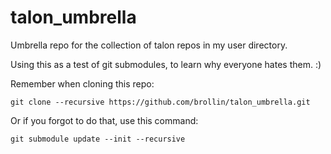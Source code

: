# talon_umbrella
Umbrella repo for the collection of talon repos in my user directory.

Using this as a test of git submodules, to learn why everyone hates them. :)

Remember when cloning this repo:

```
git clone --recursive https://github.com/brollin/talon_umbrella.git
```

Or if you forgot to do that, use this command:

```
git submodule update --init --recursive
```

